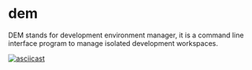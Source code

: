 # dem
DEM stands for development environment manager, it is a command line interface program to manage isolated development workspaces.

[![asciicast](https://asciinema.org/a/dqKC0C0G14cavfpDisaSSqNRJ.svg)](https://asciinema.org/a/dqKC0C0G14cavfpDisaSSqNRJ?speed=2.5)
